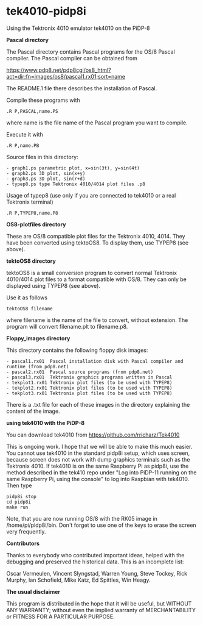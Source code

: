 # tek4010-pidp8i
Using the Tektronix 4010 emulator tek4010 on the PiDP-8


**Pascal directory**

The Pascal directory contains Pascal programs for the OS/8 Pascal compiler.
The Pascal compiler can be obtained from

https://www.pdp8.net/pdp8cgi/os8_html?act=dir;fn=images/os8/pascal1.rx01;sort=name

The README.1 file there describes the installation of Pascal.

Compile these programs with

	.R P,PASCAL,name.PS

where name is the file name of the Pascal program you want to compile.

Execute it with

	.R P,name.PB

Source files in this directory:

	- graph1.ps	parametric plot, x=sin(3t), y=sin(4t)
	- graph2.ps	3D plot, sin(x+y)
	- graph3.ps	3D plot, sin(r+d)
	- typep8.ps	type Tektronix 4010/4014 plot files .p8

Usage of typep8 (use only if you are connected to tek4010 or a real Tektronix terminal)

	.R P,TYPEP8,name.P8


**OS8-plotfiles directory**

These are OS/8 compatible plot files for the Tektronix 4010, 4014. They have been converted
using tektoOS8. To display them, use TYPEP8 (see above).


**tektoOS8 directory**

tektoOS8 is a small conversion program to convert normal Tektronix 4010/4014 plot files
to a format compatible with OS/8. They can only be displayed using TYPEP8 (see above).

Use it as follows

	tektoOS8 filename

where filename is the name of the file to convert, without extension. The program will convert
filename.plt to filename.p8.


**Floppy_images directory**

This directory contains the following floppy disk images:

	- pascal1.rx01	Pascal installation disk with Pascal compiler and runtime (from pdp8.net)
	- pascal2.rx01	Pascal source programs (from pdp8.net)
	- pascal3.rx01	Tektronix graphics programs written in Pascal
	- tekplot1.rx01	Tektronix plot files (to be used with TYPEP8)
	- tekplot2.rx01	Tektronix plot files (to be used with TYPEP8)
	- tekplot3.rx01	Tektronix plot files (to be used with TYPEP8)

There is a .txt file for each of these images in the directory explaining the content of the image.


**using tek4010 with the PiDP-8**

You can download tek4010 from https://github.com/rricharz/Tek4010

This is ongoing work. I hope that we will be able to make this much easier. You cannot use
tek4010 in the standard pidp8i setup, which uses screen, because screen does not work
with dump graphics terminals such as the Tektronix 4010. If tek4010 is on the
same Raspberry Pi as pidp8i, use the method described in the tek410 repo under
"Log into PiDP-11 running on the same Raspberry Pi, using the console" to log into Raspbian
with tek4010. Then type

	pidp8i stop
	cd pidp8i
	make run

Note, that you are now running OS/8 with the RK05 image in /home/pi/pidp8i/bin.
Don't forget to use one of the keys to erase the screen very frequently.


**Contributors**

Thanks to everybody who contributed important ideas, helped with the debugging and preserved
the historical data. This is an incomplete list:

Oscar Vermeulen, Vincent Slyngstad, Warren Young, Steve Tockey, Rick Murphy, Ian Schofield, Mike Katz,
Ed Spittles, Win Heagy.


**The usual disclaimer**

This program is distributed in the hope that it will be useful,
but WITHOUT ANY WARRANTY; without even the implied warranty of
MERCHANTABILITY or FITNESS FOR A PARTICULAR PURPOSE.

